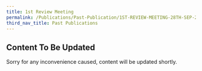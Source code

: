 ```yaml
---
title: 1st Review Meeting
permalink: /Publications/Past-Publication/1ST-REVIEW-MEETING-28TH-SEP-2004
third_nav_title: Past Publications
---
```

## **Content To Be Updated**
Sorry for any inconvenience caused, content will be updated shortly.
